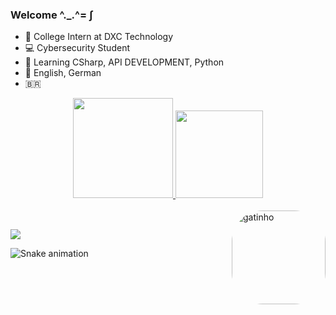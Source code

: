 ### Welcome ^._.^= ∫

- 🔭 College Intern at DXC Technology
- 💻 Cybersecurity Student
- 🌱 Learning CSharp, API DEVELOPMENT, Python 
- 📓 English, German 
- 🇧🇷


<div align="center">
  <a href="https://github.com/souafinn">
  <img height="160em" src="https://github-readme-stats.vercel.app/api?username=souafinn&show_icons=true&theme=bear&include_all_commits=true&count_private=true"/>
  <img height="140em" src="https://github-readme-stats.vercel.app/api/top-langs/?username=souafinn&layout=compact&langs_count=7&theme=bear"/>
</div>
  
<div style="display: inline_block"><br>
  
  <img align="right" alt="gatinho" height="150" style="border-radius:50px;" src="https://user-images.githubusercontent.com/62442123/156891962-c0e67e1f-802c-4152-82a9-f6c52763094d.gif">

</div>

  
 ##
 

<div> 
  
  <a href="https://www.linkedin.com/in/maria-eduarda-alves-750706174/" target="_blank"><img src="https://img.shields.io/badge/-LinkedIn-%230077B5?style=for-the-badge&logo=linkedin&logoColor=white" target="_blank"></a> 
  
   ![Snake animation](https://github.com/souafinn/souafinn/blob/output/github-contribution-grid-snake.svg)
  
</div> 
  
